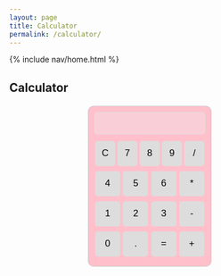 ```yaml
---
layout: page
title: Calculator
permalink: /calculator/
---
```


{% include nav/home.html %}

<h2>Calculator</h2>

<div class="calculator">
  <input type="text" id="display" disabled />
  
  <div class="row">
    <button onclick="clearDisplay()">C</button>
    <button onclick="updateDisplay('7')">7</button>
    <button onclick="updateDisplay('8')">8</button>
    <button onclick="updateDisplay('9')">9</button>
    <button onclick="updateDisplay('/')">/</button>
  </div>

  <div class="row">
    <button onclick="updateDisplay('4')">4</button>
    <button onclick="updateDisplay('5')">5</button>
    <button onclick="updateDisplay('6')">6</button>
    <button onclick="updateDisplay('*')">*</button>
  </div>

  <div class="row">
    <button onclick="updateDisplay('1')">1</button>
    <button onclick="updateDisplay('2')">2</button>
    <button onclick="updateDisplay('3')">3</button>
    <button onclick="updateDisplay('-')">-</button>
  </div>

  <div class="row">
    <button onclick="updateDisplay('0')">0</button>
    <button onclick="updateDisplay('.')">.</button>
    <button onclick="calculate()">=</button>
    <button onclick="updateDisplay('+')">+</button>
  </div>
</div>

<style>
  .calculator {
    width: 200px;
    margin: 20px auto;
    padding: 10px;
    border: 1px solid #ccc;
    border-radius: 10px;
    background-color: #FFC0CB;
  }

  #display {
    width: 100%;
    height: 40px;
    font-size: 1.2em;
    margin-bottom: 10px;
    text-align: right;
    border-radius: 5px;
    border: 1px solid #ddd;
  }

  .row {
    display: flex;
    justify-content: space-between;
    margin-bottom: 5px;
  }

  button {
    width: 45px;
    height: 45px;
    font-size: 1.2em;
    margin: 2px;
    border: none;
    background-color: #ddd;
    border-radius: 5px;
    cursor: pointer;
  }

  button:hover {
    background-color: #ccc;
  }

  button:active {
    background-color: #bbb;
  }
</style>

<script>
  function updateDisplay(value) {
    document.getElementById('display').value += value;
  }

  function clearDisplay() {
    document.getElementById('display').value = '';
  }

  function calculate() {
    try {
      let result = eval(document.getElementById('display').value);
      document.getElementById('display').value = result;
    } catch (e) {
      document.getElementById('display').value = 'Error';
    }
  }
</script>
